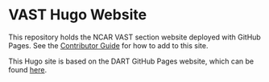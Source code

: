# VAST Hugo Website

This repository holds the NCAR VAST section website deployed with GitHub Pages.
See the [Contributor Guide](CONTRIBUTING.md) for how to add to this site.

This Hugo site is based on the DART GitHub Pages website, which can be found
[here](https://github.com/NCAR/dart-web-ref).
